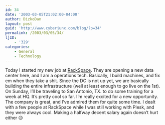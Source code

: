 ```yaml
---
id: 34
date: '2003-03-05T21:02:00-04:00'
author: DizkoDan
layout: post
guid: 'http://www.cyberjunx.com/blog/?p=34'
permalink: /2003/03/05/34/
ljID:
    - '329'
categories:
    - General
    - Technology
---
```


Today I started my new job at [RackSpace](http://www.rackspace.com/). They are opening a new data center here, and I am a operations tech. Basically, I build machines, and fix em when they take a shit. Since the DC is not up yet, we are basically building the entire infrastructure (well at least enough to go live on the 1st). On Sunday, I’ll be traveling to San Antonio, TX. to do some training for a week at HQ. It’s pretty cool so far. I’m really excited for a new opportunity. The company is great, and I’ve admired them for quite some time. I dealt with a few people at RackSpace while I was still working with Plesk, and they were always cool. Making a halfway decent salary again doesn’t hurt either 😉